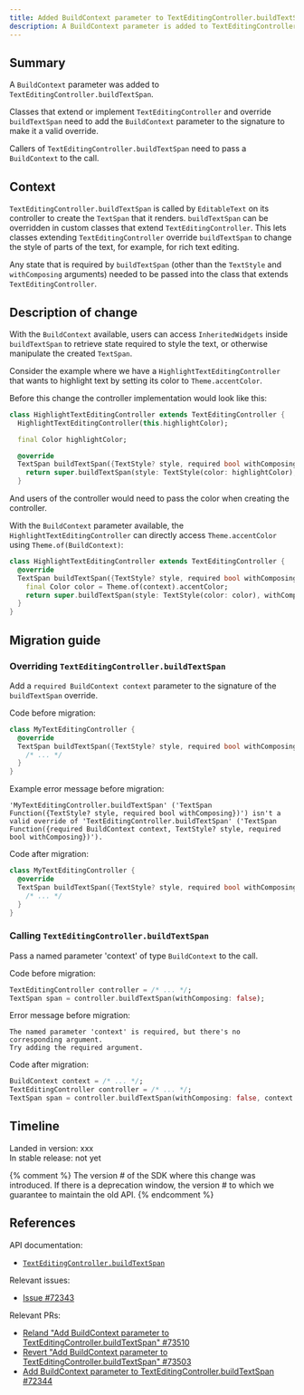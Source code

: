 ```yaml
---
title: Added BuildContext parameter to TextEditingController.buildTextSpan
description: A BuildContext parameter is added to TextEditingController.buildTextSpan so inheritors that override buildTextSpan can access inherited widgets.
---
```


## Summary

A `BuildContext` parameter was added to `TextEditingController.buildTextSpan`.

Classes that extend or implement `TextEditingController` and override `buildTextSpan` need to add the `BuildContext` parameter to the signature to make it a valid override.

Callers of `TextEditingController.buildTextSpan` need to pass a `BuildContext` to the call.

## Context

`TextEditingController.buildTextSpan` is called by `EditableText` on its controller to create the `TextSpan` that it renders.
`buildTextSpan` can be overridden in custom classes that extend `TextEditingController`.
This lets classes extending `TextEditingController` override `buildTextSpan` to change the style of parts of the text, for example, for rich text editing.

Any state that is required by `buildTextSpan` (other than the `TextStyle` and `withComposing` arguments) needed to be passed into the class that extends `TextEditingController`.

## Description of change

With the `BuildContext` available, users can access `InheritedWidgets` inside `buildTextSpan` to retrieve state required to style the text, or otherwise manipulate the created `TextSpan`.

Consider the example where we have a `HighlightTextEditingController` that wants to highlight text by setting its color to `Theme.accentColor`.

Before this change the controller implementation would look like this:

```dart
class HighlightTextEditingController extends TextEditingController {
  HighlightTextEditingController(this.highlightColor);

  final Color highlightColor;

  @override
  TextSpan buildTextSpan({TextStyle? style, required bool withComposing}) {
    return super.buildTextSpan(style: TextStyle(color: highlightColor), withComposing: withComposing, context: context);
  }
```

And users of the controller would need to pass the color when creating the controller.

With the `BuildContext` parameter available, the `HighlightTextEditingController` can directly access `Theme.accentColor` using `Theme.of(BuildContext)`:

```dart
class HighlightTextEditingController extends TextEditingController {
  @override
  TextSpan buildTextSpan({TextStyle? style, required bool withComposing, required BuildContext context}) {
    final Color color = Theme.of(context).accentColor;
    return super.buildTextSpan(style: TextStyle(color: color), withComposing: withComposing, context: context);
  }
}
```

## Migration guide

### Overriding `TextEditingController.buildTextSpan`

Add a `required BuildContext context` parameter to the signature of the `buildTextSpan` override.

Code before migration:

<!-- skip -->
```dart
class MyTextEditingController {
  @override
  TextSpan buildTextSpan({TextStyle? style, required bool withComposing}) {
    /* ... */
  }
}
```

Example error message before migration:

```
'MyTextEditingController.buildTextSpan' ('TextSpan Function({TextStyle? style, required bool withComposing})') isn't a valid override of 'TextEditingController.buildTextSpan' ('TextSpan Function({required BuildContext context, TextStyle? style, required bool withComposing})').
```

Code after migration:

<!-- skip -->
```dart
class MyTextEditingController {
  @override
  TextSpan buildTextSpan({TextStyle? style, required bool withComposing, required BuildContext context}) {
    /* ... */
  }
}
```

### Calling `TextEditingController.buildTextSpan`

Pass a named parameter 'context' of type `BuildContext` to the call.

Code before migration:

<!-- skip -->
```dart
TextEditingController controller = /* ... */;
TextSpan span = controller.buildTextSpan(withComposing: false);
```

Error message before migration:

```
The named parameter 'context' is required, but there's no corresponding argument.
Try adding the required argument.
```

Code after migration:

<!-- skip -->
```dart
BuildContext context = /* ... */;
TextEditingController controller = /* ... */;
TextSpan span = controller.buildTextSpan(withComposing: false, context: context);
```

## Timeline

Landed in version: xxx<br>
In stable release: not yet

{% comment %}
The version # of the SDK where this change was
introduced.  If there is a deprecation window,
the version # to which we guarantee to maintain the old API.
{% endcomment %}

## References

API documentation:

* [`TextEditingController.buildTextSpan`][]

Relevant issues:

* [Issue #72343][]

Relevant PRs:

* [Reland "Add BuildContext parameter to TextEditingController.buildTextSpan" #73510][]
* [Revert "Add BuildContext parameter to TextEditingController.buildTextSpan" #73503][]
* [Add BuildContext parameter to TextEditingController.buildTextSpan #72344][]

[Add BuildContext parameter to TextEditingController.buildTextSpan #72344]: {{site.github}}/flutter/flutter/pull/72344
[Issue #72343]: {{site.github}}/flutter/flutter/issues/72343
[Reland "Add BuildContext parameter to TextEditingController.buildTextSpan" #73510]: {{site.github}}/flutter/flutter/pull/73510
[Revert "Add BuildContext parameter to TextEditingController.buildTextSpan" #73503]: {{site.github}}/flutter/flutter/pull/73503
[`TextEditingController.buildTextSpan`]: {{site.api}}/flutter/widgets/TextEditingController/buildTextSpan.html
